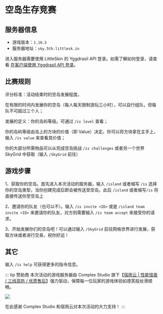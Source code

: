 # 空岛生存竞赛

## 服务器信息

- 游戏版本：`1.16.5`
- 服务器地址：`sky.5th.littlesk.in`

进入服务器需要使用 LittleSkin 的 Yggdrasil API 登录。如需了解如何登录，请查看 [在客户端使用 Yggdrasil API 登录](/advanced/yggdrasil.html#%E5%9C%A8%E5%AE%A2%E6%88%B7%E7%AB%AF%E4%BD%BF%E7%94%A8)。

## 比赛规则

评分标准：活动结束时的空岛发展程度。

在有限的时间内发展你的空岛（每人每天限制游玩三小时），可以自行组队，但每队不可超过三个人；

发展的定义：你的岛屿等级。可通过 `/is level` 查看；

你的岛屿等级由岛上的方块的价值（即 Value）决定。你可以将方块拿在主手上，输入 `/is value` 来查看其价值；

你的大部分所需物品可以从完成空岛挑战 `/is challenges` 或者另一个世界 SkyGrid 中获取（输入 `/SkyGrid` 前往）

## 游戏步骤

1、获取你的空岛。首先进入本次活动的服务器，输入 `/island` 或者缩写 `/is` 选择你的空岛类型，当你创建完成后即会被传送至空岛，此后 `/island` 或者缩写`/is` 将直接传送你至空岛上

2、邀请你的队友（也可以不）。输入 `/is invite <ID>` 或是 `/island team invite <ID>` 来邀请你的队友，对方则需要输入 `/is team accept` 来接受你的请求。

3、开始发展你们的空岛吧！可以通过输入 `/SkyGrid` 前往网格世界进行发展，获取方块或者进行交易，祝你好运！

## 其它

输入 `/is help` 可获得更多的指令信息。

::: tip  赞助商
本次活动的游戏服务器由 Complex Studio 旗下【[宿雨云 | 性能怪兽 / 三线高防 / 优质售后](https://www.mcbbs.net/thread-1210568-1-1.html)】强力驱动，保障每一位玩家的游戏体验如德芙般丝滑顺畅。

[![](https://ns.complexstudio.net/uploads/images/2021-06-15/01e4d6c66d470246b791fe20fec4444e.png)](https://www.mcbbs.net/thread-1210568-1-1.html)

在此感谢 Complex Studio 和宿雨云对本次活动的大力支持！
:::